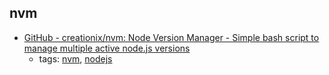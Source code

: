 nvm 
---
* [GitHub - creationix/nvm: Node Version Manager - Simple bash script to manage multiple active node.js versions](https://github.com/creationix/nvm)
    * tags: [nvm](../tags/nvm.md), [nodejs](../tags/nodejs.md)
